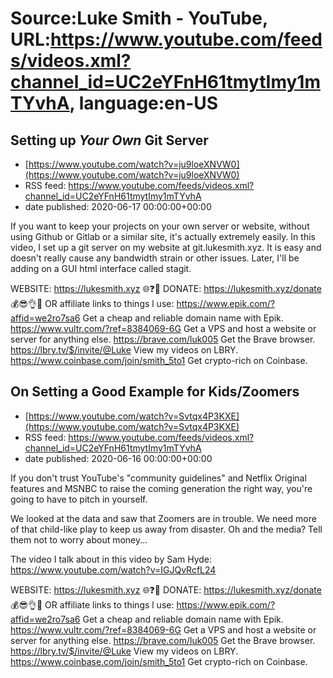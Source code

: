 # Source:Luke Smith - YouTube, URL:https://www.youtube.com/feeds/videos.xml?channel_id=UC2eYFnH61tmytImy1mTYvhA, language:en-US

## Setting up *Your Own* Git Server
 - [https://www.youtube.com/watch?v=ju9loeXNVW0](https://www.youtube.com/watch?v=ju9loeXNVW0)
 - RSS feed: https://www.youtube.com/feeds/videos.xml?channel_id=UC2eYFnH61tmytImy1mTYvhA
 - date published: 2020-06-17 00:00:00+00:00

If you want to keep your projects on your own server or website, without using Github or Gitlab or a similar site, it's actually extremely easily. In this video, I set up a git server on my website at git.lukesmith.xyz. It is easy and doesn't really cause any bandwidth strain or other issues. Later, I'll be adding on a GUI html interface called stagit.

WEBSITE: https://lukesmith.xyz 🌐❓🔎
DONATE: https://lukesmith.xyz/donate 💰😎👌💯
OR affiliate links to things l use:
https://www.epik.com/?affid=we2ro7sa6 Get a cheap and reliable domain name with Epik.
https://www.vultr.com/?ref=8384069-6G Get a VPS and host a website or server for anything else.
https://brave.com/luk005 Get the Brave browser.
https://lbry.tv/$/invite/@Luke View my videos on LBRY.
https://www.coinbase.com/join/smith_5to1 Get crypto-rich on Coinbase.

## On Setting a Good Example for Kids/Zoomers
 - [https://www.youtube.com/watch?v=Svtqx4P3KXE](https://www.youtube.com/watch?v=Svtqx4P3KXE)
 - RSS feed: https://www.youtube.com/feeds/videos.xml?channel_id=UC2eYFnH61tmytImy1mTYvhA
 - date published: 2020-06-16 00:00:00+00:00

If you don't trust YouTube's "community guidelines" and Netflix Original features and MSNBC to raise the coming generation the right way, you're going to have to pitch in yourself.

We looked at the data and saw that Zoomers are in trouble. We need more of that child-like play to keep us away from disaster. Oh and the media? Tell them not to worry about money...

The video I talk about in this video by Sam Hyde: https://www.youtube.com/watch?v=IGJQvRcfL24

WEBSITE: https://lukesmith.xyz 🌐❓🔎
DONATE: https://lukesmith.xyz/donate 💰😎👌💯
OR affiliate links to things l use:
https://www.epik.com/?affid=we2ro7sa6 Get a cheap and reliable domain name with Epik.
https://www.vultr.com/?ref=8384069-6G Get a VPS and host a website or server for anything else.
https://brave.com/luk005 Get the Brave browser.
https://lbry.tv/$/invite/@Luke View my videos on LBRY.
https://www.coinbase.com/join/smith_5to1 Get crypto-rich on Coinbase.

